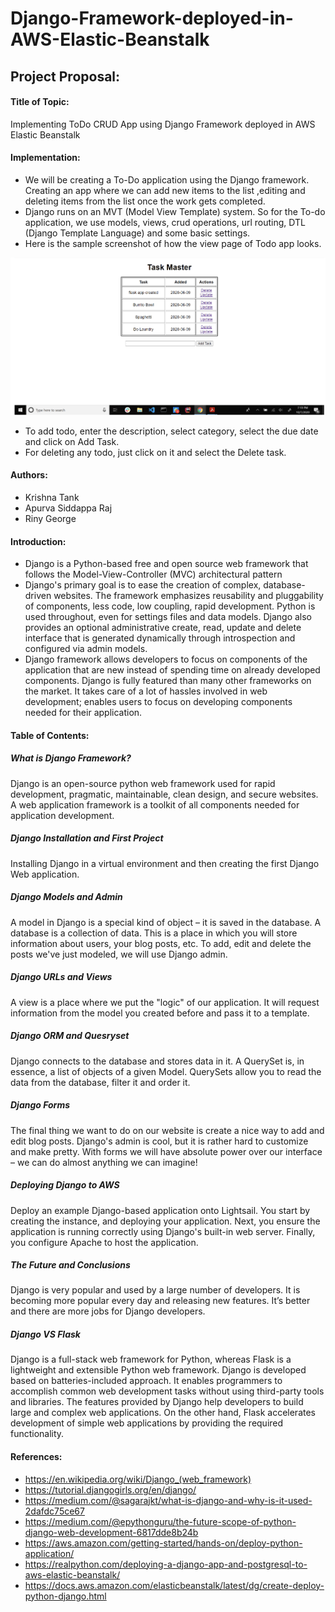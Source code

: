 # Django-Framework-deployed-in-AWS-Elastic-Beanstalk

## Project Proposal:

#### Title of Topic: 
Implementing ToDo CRUD App using Django Framework deployed in AWS Elastic Beanstalk 

#### Implementation:
- We will be creating a To-Do application using the Django framework. Creating an app where we can add new items to the list ,editing and deleting items from the list once the work gets completed.
- Django runs on an MVT (Model View Template) system. So for the To-do application, we use models, views, crud operations, url routing, DTL (Django Template Language) and some basic settings.
- Here is the sample screenshot of how the view page of Todo app looks. 


![Screenshot (150)](https://github.com/ktank17/Django-Framework-deployed-in-AWS-Elastic-Beanstalk/blob/main/screenshots/Screen%20Shot%202020-10-09%20at%204.09.46%20PM.png)






- To add todo, enter the description, select category, select the due date and click on Add Task.
- For deleting any todo, just click on it and select the Delete task.

#### Authors:
- Krishna Tank 
- Apurva Siddappa Raj
- Riny George

#### Introduction:
- Django is a Python-based free and open source web framework that follows the Model-View-Controller (MVC) architectural pattern
- Django's primary goal is to ease the creation of complex, database-driven websites. The framework emphasizes reusability and pluggability of components, less code, low coupling, rapid development. Python is used throughout, even for settings files and data models. Django also provides an optional administrative create, read, update and delete interface that is generated dynamically through introspection and configured via admin models.
- Django framework allows developers to focus on components of the application that are new instead of spending time on already developed components. Django is fully featured than many other frameworks on the market. It takes care of a lot of hassles involved in web development; enables users to focus on developing components needed for their application.

#### Table of Contents:
##### What is Django Framework?
Django is an open-source python web framework used for rapid development, pragmatic, maintainable, clean design, and secure websites. A web application framework is a toolkit of all components needed for application development.
##### Django Installation and First Project
Installing Django in a virtual environment and then creating the first Django Web application.
##### Django Models and Admin
A model in Django is a special kind of object – it is saved in the database. A database is a collection of data. This is a place in which you will store information about users, your blog posts, etc. To add, edit and delete the posts we've just modeled, we will use Django admin.
##### Django URLs and Views
A view is a place where we put the "logic" of our application. It will request information from the model you created before and pass it to a template.
##### Django ORM and Quesryset 
Django connects to the database and stores data in it. A QuerySet is, in essence, a list of objects of a given Model. QuerySets allow you to read the data from the database, filter it and order it.
##### Django Forms
The final thing we want to do on our website is create a nice way to add and edit blog posts. Django's admin is cool, but it is rather hard to customize and make pretty. With forms we will have absolute power over our interface – we can do almost anything we can imagine!
##### Deploying Django to AWS
Deploy an example Django-based application onto Lightsail. You start by creating the instance, and deploying your application. Next, you ensure the application is running correctly using Django's built-in web server. Finally, you configure Apache to host the application.
##### The Future and Conclusions
Django is very popular and used by a large number of developers. It is becoming more popular every day and releasing new features. It’s better and there are more jobs for Django developers.
##### Django VS Flask
Django is a full-stack web framework for Python, whereas Flask is a lightweight and extensible Python web framework. Django is developed based on batteries-included approach. It enables programmers to accomplish common web development tasks without using third-party tools and libraries. The features provided by Django help developers to build large and complex web applications. On the other hand, Flask accelerates development of simple web applications by providing the required functionality. 

#### References: 
- https://en.wikipedia.org/wiki/Django_(web_framework)
- https://tutorial.djangogirls.org/en/django/ 
- https://medium.com/@sagarajkt/what-is-django-and-why-is-it-used-2dafdc75ce67 
- https://medium.com/@epythonguru/the-future-scope-of-python-django-web-development-6817dde8b24b 
- https://aws.amazon.com/getting-started/hands-on/deploy-python-application/
- https://realpython.com/deploying-a-django-app-and-postgresql-to-aws-elastic-beanstalk/
- https://docs.aws.amazon.com/elasticbeanstalk/latest/dg/create-deploy-python-django.html



